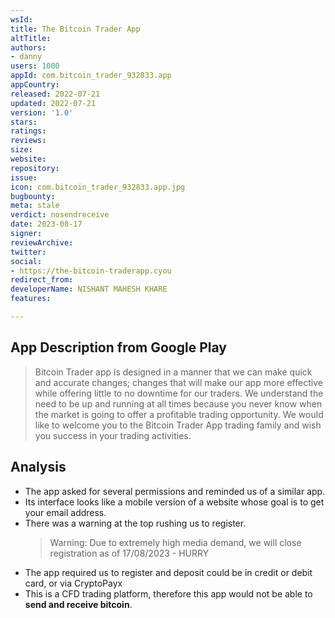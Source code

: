 ```yaml
---
wsId: 
title: The Bitcoin Trader App
altTitle: 
authors:
- danny
users: 1000
appId: com.bitcoin_trader_932833.app
appCountry: 
released: 2022-07-21
updated: 2022-07-21
version: '1.0'
stars: 
ratings: 
reviews: 
size: 
website: 
repository: 
issue: 
icon: com.bitcoin_trader_932833.app.jpg
bugbounty: 
meta: stale
verdict: nosendreceive
date: 2023-08-17
signer: 
reviewArchive: 
twitter: 
social:
- https://the-bitcoin-traderapp.cyou
redirect_from: 
developerName: NISHANT MAHESH KHARE
features: 

---
```


## App Description from Google Play

> Bitcoin Trader app is designed in a manner that we can make quick and accurate changes; changes that will make our app more effective while offering little to no downtime for our traders. We understand the need to be up and running at all times because you never know when the market is going to offer a profitable trading opportunity. We would like to welcome you to the Bitcoin Trader App trading family and wish you success in your trading activities.

## Analysis 

- The app asked for several permissions and reminded us of a similar app. 
- Its interface looks like a mobile version of a website whose goal is to get your email address.
- There was a warning at the top rushing us to register.
  > Warning: Due to extremely high media demand, we will close registration as of 17/08/2023 - HURRY
- The app required us to register and deposit could be in credit or debit card, or via CryptoPayx
- This is a CFD trading platform, therefore this app would not be able to **send and receive bitcoin**.
